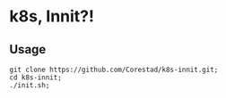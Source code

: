 # k8s, Innit?!

## Usage

```
git clone https://github.com/Corestad/k8s-innit.git;
cd k8s-innit;
./init.sh;
```
